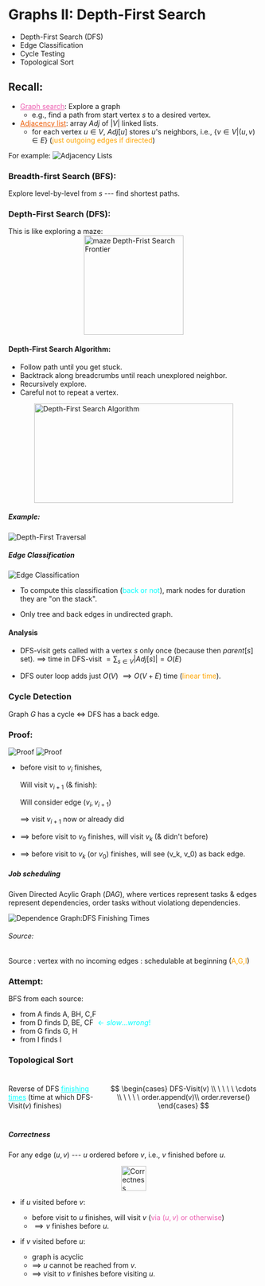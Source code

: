 # Graphs II: Depth-First Search
- Depth-First Search (DFS)
- Edge Classification
- Cycle Testing
- Topological Sort

## Recall:
- <u style="color:rgb(237,93,177)">Graph search</u>: Explore a graph
  - e.g., find a path from start vertex $s$ to a desired vertex.
- <u style="color:rgb(237,93,7)">Adjacency list</u>: array 
$Adj$ of $|V|$ linked lists.
  - for each vertex $u \in V$, $Adj[u]$ stores $u$'s neighbors,
  i.e., 
  $\{v \in V | (u,v)\in E\}$ (<span style="color:orange">just outgoing
  edges if directed</span>)

For example:
![Adjacency Lists](graph0.jpg)

### Breadth-first Search (BFS):
Explore level-by-level from $s$ --- find shortest paths.

### Depth-First Search (DFS):
This is like exploring a maze:
<img src="graph2.jpg" style="width:200px;height:200px; display: block; margin-left: auto; margin-right: auto;" alt="maze Depth-Frist Search Frontier">

#### Depth-First Search Algorithm:
- Follow path until you get stuck.
- Backtrack along breadcrumbs until reach unexplored neighbor.
- Recursively explore.
- Careful not to repeat a vertex.

<img src="code.png" style="width:400px;height:200px; display: block; margin-left: auto; margin-right: auto;" alt="Depth-First Search Algorithm">

##### Example:
![Depth-First Traversal](graph3.jpg)

##### Edge Classification
![Edge Classification](graph4.jpg)

- To compute this classification (<span style="color:cyan">back or not</span>), mark nodes for duration they are
"on the stack".

- Only tree and back edges in undirected graph.

#### Analysis
- DFS-visit gets called with a vertex $s$ only once (because then $parent[s]$ set).
$\implies$ time in DFS-visit $= \sum_{s \in V} |Adj[s]| = O(E)$

- DFS outer loop adds just $O(V)$
$\implies O(V+E)$ time (<span style="color:orange">linear time</span>).

### Cycle Detection
Graph $G$ has a cycle $\iff$ DFS has a back edge.

### Proof:
![Proof](graph5.jpg)
![Proof](graph6.jpg)

- before visit to $v_i$ finishes,

  Will visit $v_{i+1}$ ($\&$ finish):

  Will consider edge $(v_i, v_{i+1})$

  $\implies$ visit $v_{i+1}$ now or already did

- $\implies$ before visit to $v_0$ finishes,
will visit $v_k$ ($\&$ didn't before)

- $\implies$ before visit to $v_k$ (or $v_0$) finishes,
will see (v_k, v_0) as back edge.

##### Job scheduling
Given Directed Acylic Graph ($DAG$), where vertices represent tasks $\&$ edges represent 
dependencies, order tasks without violationg dependencies.

![Dependence Graph:DFS Finishing Times](graph7.jpg)

###### Source:

<span style="display:block; margin-left:auto; margin-right:auto">
Source : vertex with no incoming edges : schedulable at beginning
(<span style="color:orange">A,G,I</span>)
</span>

### Attempt:
BFS from each source:
- from A finds A, BH, C,F
- from D finds D, BE, CF <span style="color:cyan">$\leftarrow slow ... wrong!$</span>
- from G finds G, H
- from I finds I

### Topological Sort

<div style="display:flex; align-items:center">

Reverse of DFS <u style="color:cyan">finishing times</u> (time at which DFS-Visit($v$) finishes)

$$
\begin{cases}
DFS-Visit(v) \\
\ \ \ \ \cdots \\
\ \ \ \ order.append(v)\\
order.reverse()
\end{cases}
$$

</div>


##### Correctness
For any edge $(u,v)$ --- $u$ ordered before $v$, i.e., $v$ finished before $u$.

<img src="graph8.jpg" style="width:auto;height:50px; display: block; margin-left: auto; margin-right: auto;" alt="Correctness">

- if $u$ visited before $v$:
  - before visit to $u$ finishes, will visit $v$ (<span style="color:rgb(237,93,177)">via ($u,v$) or otherwise</span>)
  - $\implies v$ finishes before $u$. 

- if $v$ visited before $u$:
  - graph is acyclic
  - $\implies$ $u$ cannot be reached from $v$.
  - $\implies$ visit to $v$ finishes before visiting $u$.
